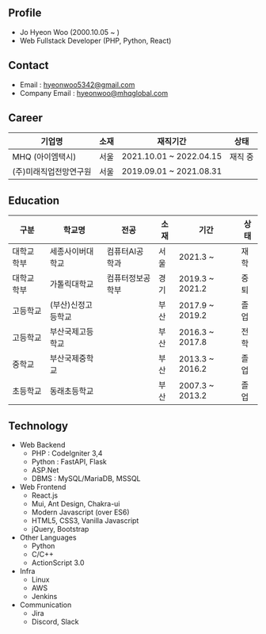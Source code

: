 ## Profile
  - Jo Hyeon Woo (2000.10.05 ~ )
  - Web Fullstack Developer (PHP, Python, React)

## Contact
- Email : hyeonwoo5342@gmail.com
- Company Email : hyeonwoo@mhqglobal.com

## Career
|기업명|소재|재직기간|상태|
|-|-|-|-|
|MHQ (아이엠택시)|서울|2021.10.01 ~ 2022.04.15|재직 중|
|(주)미래직업전망연구원|서울|2019.09.01 ~ 2021.08.31||

## Education
|구분|학교명|전공|소재|기간|상태|
|-|-|-|-|-|-|
|대학교 학부|세종사이버대학교|컴퓨터AI공학과|서울|2021.3 ~ |재학|
|대학교 학부|가톨릭대학교|컴퓨터정보공학부|경기|2019.3 ~ 2021.2|중퇴|
|고등학교|(부산)신정고등학교||부산|2017.9 ~ 2019.2|졸업|
|고등학교|부산국제고등학교||부산|2016.3 ~ 2017.8|전학|
|중학교|부산국제중학교||부산|2013.3 ~ 2016.2|졸업|
|초등학교|동래초등학교||부산|2007.3 ~ 2013.2|졸업|

## Technology
  - Web Backend
    - PHP : CodeIgniter 3,4
    - Python : FastAPI, Flask
    - ASP.Net
    - DBMS : MySQL/MariaDB, MSSQL
  - Web Frontend
    - React.js
    - Mui, Ant Design, Chakra-ui
    - Modern Javascript (over ES6)
    - HTML5, CSS3, Vanilla Javascript
    - jQuery, Bootstrap
  - Other Languages
    - Python
    - C/C++
    - ActionScript 3.0
  - Infra
    - Linux
    - AWS
    - Jenkins
  - Communication
    - Jira
    - Discord, Slack
